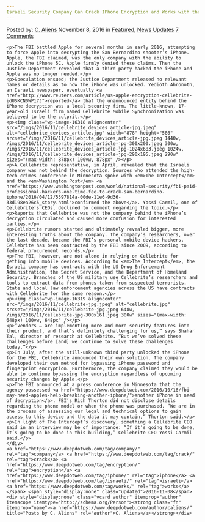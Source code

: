 ```yaml
---
Israeli Security Company Can Crack IPhone Encryption and Works with the FBI
---
```

<article class="post-listing post-16317 post type-post status-publish format-standard has-post-thumbnail hentry  tag-company tag-crack tag-encryption tag-iphone tag-israeli tag-security tag-works">
    <div class="post-inner">
        <span>Posted by: <a href="https://www.deepdotweb.com/author/caliens/" title="">C. Aliens </a></span>
    <span>November 8, 2016</span>
    <span>in <a href="https://www.deepdotweb.com/category/deepdot-news/" rel="category tag">Featured</a>, <a href="https://www.deepdotweb.com/category/news-updates/" rel="category tag">News Updates</a></span>
    <span><a href="https://www.deepdotweb.com/2016/11/08/israeli-security-company-can-crack-iphone-encryption-works-fbi/#comments">7 Comments</a></span>
    </p>
    <div class="clear"></div>
    
    <p>The FBI battled Apple for several months in early 2016, attempting to force Apple into decrypting the San Bernardino shooter’s iPhone. Apple, the FBI claimed, was the only company with the ability to unlock the iPhone 5C. Apple firmly denied these claims. Then the Justice Department revealed that a third party hacked the iPhone and Apple was no longer needed.</p>
    <p>Speculation ensued; the Justice Department released no relevant names or details as to how the iPhone was unlocked. Yedioth Ahronoth, an Israeli newspaper, eventually <a href="http://www.reuters.com/article/us-apple-encryption-cellebrite-idUSKCN0WP17J">reported</a> that the unannounced entity behind the iPhone decryption was a local security firm. The little-known, 17-year-old Israeli firm named Cellebrite Mobile Synchronization was believed to be the culprit.</p>
    <p><img class="wp-image-16318 aligncenter" src="/imgs/2016/11/cellebrite_devices_article-jpg.jpeg" alt="cellebrite_devices_article.jpg" width="878" height="586" srcset="/imgs/2016/11/cellebrite_devices_article-jpg.jpeg 1440w, /imgs/2016/11/cellebrite_devices_article-jpg-300x200.jpeg 300w, /imgs/2016/11/cellebrite_devices_article-jpg-1024x683.jpeg 1024w, /imgs/2016/11/cellebrite_devices_article-jpg-290x195.jpeg 290w" sizes="(max-width: 878px) 100vw, 878px" /></p>
    <p>A Cellebrite representative, in April, revealed that the Israeli company was not behind the decryption. Sources who attended the high-tech crimes conference in Minnesota spoke with <em>The Intercept</em> and the <em>Washington Post</em> <a href="https://www.washingtonpost.com/world/national-security/fbi-paid-professional-hackers-one-time-fee-to-crack-san-bernardino-iphone/2016/04/12/5397814a-00de-11e6-9d36-33d198ea26c5_story.html">confirmed the above</a>. Yossi Carmil, one of Cellebrite’s CEOs, declined to comment regarding the topic.</p>
    <p>Reports that Cellebrite was not the company behind the iPhone’s decryption circulated and caused more confusion for interested parties.</p>
    <p>Cellebrite rumors started and ultimately revealed bigger, more interesting truths about the company. The company’s researchers, over the last decade, became the FBI’s personal mobile device hackers. Cellebrite has been contracted by the FBI since 2009, according to federal procurement records.</p>
    <p>The FBI, however, are not alone in relying on Cellebrite for getting into mobile devices. According to <em>The Intercept</em>, the Israeli company has contracts with the US Drug Enforcement Administration, the Secret Service, and the Department of Homeland Security. Branches of the US military use Cellebrite’s researchers and tools to extract data from phones taken from suspected terrorists. State and local law enforcement agencies across the US have contracts with Cellebrite for the same reason.</p>
    <p><img class="wp-image-16319 aligncenter" src="/imgs/2016/11/cellebrite-jpg.jpeg" alt="cellebrite.jpg" srcset="/imgs/2016/11/cellebrite-jpg.jpeg 648w, /imgs/2016/11/cellebrite-jpg-300x161.jpeg 300w" sizes="(max-width: 648px) 100vw, 648px" /></p>
    <p>“Vendors … are implementing more and more security features into their product, and that’s definitely challenging for us,” says Shahar Tal, director of research at Cellebrite. “But we’ve solved these challenges before [and] we continue to solve these challenges today.”</p>
    <p>In July, after the still-unknown third party unlocked the iPhone for the FBI, Cellebrite announced their own solution. The company developed their own method for bypassing iPhone password and fingerprint encryption. Furthermore, the company claimed they would be able to continue bypassing the encryption regardless of upcoming security changes by Apple.</p>
    <p>The FBI announced at a press conference in Minnesota that the agency possessed <a href="https://www.deepdotweb.com/2016/10/16/fbi-may-need-apples-help-breaking-another-iphone/">another iPhone in need of decryption</a>. FBI’s Rich Thorton did not disclose details regarding the phone model or when the phone was purchased. “We are in the process of assessing our legal and technical options to gain access to this device and the data it may contain,” Thorton said.</p>
    <p>In light of The Intercept’s discovery, something a Cellebrite CEO said in an interview may be of importance: “If it’s going to be done, it’s going to be done in this building,” Cellebrite CEO Yossi Carmil said.</p>
    </div>
    <a href="https://www.deepdotweb.com/tag/company/" rel="tag">company</a> <a href="https://www.deepdotweb.com/tag/crack/" rel="tag">crack</a> <a href="https://www.deepdotweb.com/tag/encryption/" rel="tag">encryption</a> <a href="https://www.deepdotweb.com/tag/iphone/" rel="tag">iphone</a> <a href="https://www.deepdotweb.com/tag/israeli/" rel="tag">israeli</a>  <a href="https://www.deepdotweb.com/tag/works/" rel="tag">works</a></span> <span style="display:none" class="updated">2016-11-08</span>
    <div style="display:none" class="vcard author" itemprop="author" itemscope itemtype="http://schema.org/Person"><strong class="fn" itemprop="name"><a href="https://www.deepdotweb.com/author/caliens/" title="Posts by C. Aliens" rel="author">C. Aliens</a></strong></div>
    
